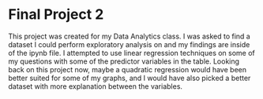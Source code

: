 # Final Project 2
This project was created for my Data Analytics class. I was asked to find a dataset I could perform exploratory analysis on and my findings are inside of the ipynb file. I attempted to use linear regression techniques on some of my questions with some of the predictor variables in the table. Looking back on this project now, maybe a quadratic regression would have been better suited for some of my graphs, and I would have also picked a better dataset with more explanation between the variables.
